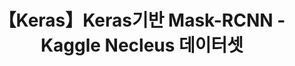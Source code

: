 ---
layout: post
title: 【Keras】Keras기반 Mask-RCNN - Kaggle Necleus 데이터셋
description: >
    Keras 기반 Mask-RCNN를 이용해 Kaggle Necleus 데이터셋을 학습시키고 추론해보자.
---
